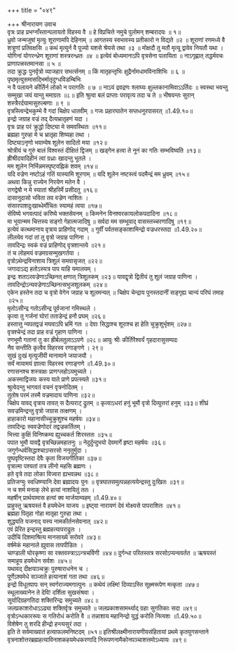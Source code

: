 +++
title = "०४९"

+++
श्रीनारायण उवाच  
वृत्रः प्राह प्रभग्नाँस्तान्पलायतो विहस्य वै ॥
हे विप्रचित्ते नमुचे पुलोमन् शम्बरादयः ॥ १॥  
ध्रुवो जन्मजुषां मृत्युः शूराणामपि देहिनाम् ॥
आगतस्य स्वभावस्य प्रतीकारो न विद्यते ॥२ ॥
शूराणां रणमध्ये वै शत्रूणां प्रतिवक्षसि ॥
कथं मृत्युर्न वै पूज्यो यशसे श्रेयसे तथा ॥३ ॥
मोक्षदौ तु मतौ मृत्यू द्वावेव नियतौ यथा ।  
योगिनां योगरन्ध्रेण शूराणां शस्त्ररन्ध्रतः ॥४ ॥
इत्येवं बोध्यमानाऽपि वृत्रसेना पलायिता ॥
नाऽगृह्णात् तद्धर्मवचः प्राणापत्त्रस्तमानसा ॥ ५ ॥  
तदा क्रुद्धः पुनर्वृत्रो व्याजहार सभर्त्सनम् ॥
किं मातृहन्तृभिः क्षुद्रैर्नामधामविनाशिभिः ॥ ६ ॥  
पृष्ठमृत्युसमासद्भिर्मातृदुग्धविडम्बिभिः  
न वै पलायने कीर्तिर्न लोको न परागतिः ॥ ७ ॥
नाऽयं द्रवद्रणः श्लाघ्यः क्षुल्लकानामिवाऽऽर्तिदः ॥
स्वस्था भवन्तु सम्मुखा जयं यान्तु ममाग्रतः ॥८॥
इति श्रुत्वा बलं प्राप्ताः परावृत्य तदा च ते ॥
भीषयन्तः सुरान् शस्त्रैरर्दयामासुरुल्बणाः ॥ ९ ॥  
वृत्रस्त्विन्द्रेभकुम्भे वै गदां चिक्षेप धातवीम् ॥
गजः प्रहारघातेन सप्तधनुरपासरत् ॥1.49.१०॥  
इन्द्रो जग्राह वज्रं तद् दैत्यभ्रातृहणं यदा ।  
वृत्रः प्राह परं क्रुद्धो दिष्ट्या मे समवस्थितः ॥११॥  
ब्रह्महा गुरुहा मे च भ्रातृहा शिष्यहा तथा ।  
दिष्ट्याऽनृणो भवाम्येष शूलेन सादितो मया ॥१२॥  
श्रोत्रीयं च गुरुं बालं विश्वस्तं दीक्षितं द्विजम् ॥
खड्गेन हत्वा ते नूनं का गतिः सम्भविष्यति ॥१३॥  
ह्रीश्रीदयादिहीनं त्वां ग्रध्राः खादन्तु भूतले ।  
मम शूलेन निर्भिन्नमस्पृष्टवह्निकं शवम् ॥१४॥  
यदि वज्रेण नष्टोऽहं गतिं यास्यामि शूरगाम् ॥
यदि शूलेन नष्टस्त्वं पदमैन्द्रं मम ध्रुवम् ॥१५॥  
अथवा किन्नु राज्येन निरयेण मतेन वै ।  
रागद्वेषौ न मे स्यातां श्रीहरिर्मे प्रसीदतु ॥१६॥  
दासानुदासो भविता तव वज्रेण नाशितः ।  
संसारपाशदुःखाब्धेर्मोचितः स्यामहं त्वया ॥१७॥  
सेविष्ये भगवत्पादं करिष्ये भक्तसेवनम् ॥
किमनेन विनश्वरकायलोकपदादिना ॥१८॥  
मा भूयान्मम चित्तस्य सङ्गो गेहात्मजादिषु ॥
सर्वदा मम सम्भूयाद् वासस्तच्चरणादिषु ॥१९॥  
इत्येवं कत्थमानाय वृत्राय प्राहिणोद् गदाम् ॥
गुर्वीं पर्वतसङ्काशामिन्द्रो वज्रधरस्तदा ॥1.49.२०॥  
लीलयेव गदां तां तु वृत्रो जग्राह पाणिना ।  
तावदिन्द्रः स्वकं वज्रं प्राहिणोद् वृत्रशान्तये ॥२१॥  
तं च लोहमयं वज्रमग्रसन्मुखगर्तया ।  
वृत्रोऽथेन्द्रविनाशाय त्रिशूलं समवासृजत् ॥२२॥  
जगादाऽद्य हतोऽस्यत्र पाप याहि यमालयम् ।  
इन्द्रः शताऽरवज्रेणाऽच्छिनत् क्षणात् त्रिशूलकम् ॥२३॥
यावद्वृत्रो द्वितीयं तु शूलं जग्राह पाणिना ।  
तावदिन्द्रोऽन्यवज्रेणाऽच्छिनत्सभुजशूलकम् ॥२४॥  
एकेन हस्तेन तदा च वृत्रो वेगेन जग्राह च शूलमन्यत् ॥
चिक्षेप चेन्द्राय पुनस्तदानीं सङ्गृह्य चान्यं परिघं तमाह ॥२५॥  
मृतोऽसीन्द्र गतोऽसीन्द्र पूर्वजानां गमिस्थले ।  
कृत्वा तु गर्जनां घोरां तताडेन्द्रं हनौ प्रघम् ॥२६॥  
हस्तात्तु न्यपतद्वज्रं मघवाऽपि भ्रमिं गतः ॥
देवाः सिद्धाश्च शूराश्च हा हेति चुक्रुशुर्भृशम् ॥२७॥  
वृत्रश्चेन्द्रं तदा प्राह वज्रं गृहाण पाणिना ।  
रणभूमौ गतानां तु का ह्रीर्बलतुलाऽऽपणे ॥२८॥
आयुः श्रीः कीर्तिरैश्वर्यं गृहदारासुसम्पदः  
नैव सन्तीति कृत्वैव विहरस्व रणाङ्गणे । २९॥  
सुखं दुःखं मृत्युजीवी मानामाने जयाजयौ ।  
सर्वं मायामयं ज्ञात्वा विहरस्व रणाङ्गणे ॥1.49.३०॥  
रणासनश्च शस्त्राक्षः प्राणग्लहोऽयमुच्यते ।  
अकस्माद्विजयः कस्य याते प्राणे प्रपत्स्यते ॥३१॥  
श्रुत्वेदन्तु भागवतं वचनं वृत्रनोदितम् ।  
तुतोष परमं तस्मै वज्रमादाय पाणिना ॥३२॥  
चिक्षेप यावद् वृत्राय तावत् स दैत्यराट् द्रुतम् ॥
कृत्वाऽधरां हनुं भूमौ वृत्रो दिव्युत्तरां हनुम् ॥३३॥
शीघ्रं सवज्रमिन्द्रन्तु वृत्रो जग्रास तत्क्षणम् ।  
हाहाकारो महानासीच्चुक्रुशुश्च महर्षयः ॥३४॥  
तावदिन्द्रः स्ववज्रेणोदरं तद्वज्रकर्तितम् ।  
भित्त्वा कुक्षिं विनिष्क्रम्य ह्युच्चकर्त शिरस्ततः ॥३५॥  
पपात भूमौ यावद्वै वृत्रच्छिन्नमहातनुः ॥
नेदुर्दुन्दुभयो देवमार्गे हृष्टा महर्षयः ॥३६॥  
जगुर्गन्धर्वसिद्धाश्चाऽप्सरसो ननृतुर्मुदा ।  
पुष्पवृष्टिस्तदा देवैः कृता विजयगीतिका ॥३७॥  
वृत्रात्मा पश्यतां तत्र लीनो महसि ब्रह्मणः ।  
हते वृत्रे तदा लोका विज्वरा ह्यभवन्नथ ॥३८॥  
प्रतिजग्मुः स्वधिष्ण्यानि देवा ब्रह्मादयः पुनः ॥
वृत्रघातसमुत्पन्नहत्ययेन्द्रस्तु दुःखितः ॥३९॥  
न च शर्म मनाक् लेभे हत्यां नाशयितुं ततः ।  
महर्षीन् प्रार्थयामास हत्यां क्व मार्जयाम्यहम् ॥1.49.४०॥  
प्राहुस्तु ऋषयस्तं वै हयमेधेन याजय ॥
इष्ट्वा नारायणं देवं मोक्ष्यसे पापराशितः ॥४१॥  
ब्रह्महा पितृहा गोहा मातृहा गुरुहा तथा ।  
शुद्ध्यति यजनाद् यस्य नामकीर्तनसेवनात् ॥४२॥  
एवं प्रेरित इन्द्रस्तु ब्रह्महत्यापराद्रुतः ।  
उदीचिं दिशमाश्रित्य मानसाख्ये सरोवरे ॥४३॥  
वर्षमेकं महानाले ह्युवास तापपीडितः ।  
चाण्डाली घोरकृष्णा सा रक्तवस्त्राऽऽन्त्रचर्विणी ॥४४॥
दुर्गन्धा परितस्तत्र सरसोऽप्यन्ववर्तत ॥
ऋषयस्तं समाहूय हयमेधेन सर्वशः ॥४५॥  
यथावद् दीक्षयाञ्चक्रुः पुरुषाराधनेन च ।  
पूर्णेऽश्वमेधे सञ्जाते हत्यानाशं गता तथा ॥४६॥  
इन्द्रो विधूतपापः सन् स्वर्गराज्यमगात्पुनः ॥
कथेयं लक्ष्मि! दिव्याऽस्ति सूक्ष्मरूपेण मत्कृता ॥४७॥  
स्थूलाख्यानेन ते देवि! दर्शिता सुखसंश्रवा ।  
सूर्यादिग्रहगतिदा शक्तिरिन्द्रः समुच्यते ॥४८॥  
जलप्रकाशरोधाऽऽढ्या शक्तिर्वृत्रः समुच्यते ॥
जलप्रकाशसामर्थ्याद् ग्रहाः सुगतिकाः सदा ॥४९॥  
वृत्रोऽन्धकाररूपः स गतिरोधं करोति वै ॥
तन्नाशाय महानिन्द्रो युद्धं करोति नित्यशः ॥1.49.५०॥  
विशेषेण तु शरदि हीन्द्रो हन्त्यसुरं तदा ।  
इति ते सर्वमाख्यातं हत्याफलमनिष्टदम् ॥५१॥
इतिश्रीलक्ष्मीनारायणीयसंहितायां प्रथमे कृतयुगसन्ताने वृत्रनाशोत्तरब्रह्महत्याविनाशकहयमेधकरणादि निरूपणनामैकोनपञ्चाशत्तमोऽध्यायः ॥४९॥  
    

